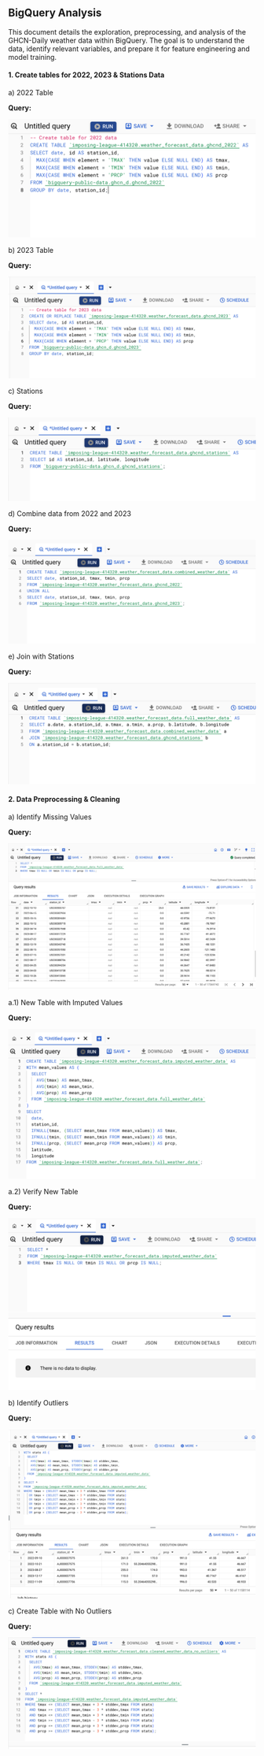 ## BigQuery Analysis

This document details the exploration, preprocessing, and analysis of the GHCN-Daily weather data within BigQuery. The goal is to understand the data, identify relevant variables, and prepare it for feature engineering and model training.

#### 1. Create tables for 2022, 2023 & Stations Data

a) 2022 Table

**Query:**

![2022 Table](BigQuery-images/Table-1.png)

b) 2023 Table

**Query:**

![2023 Table](BigQuery-images/Table-2.png)

c) Stations

**Query:**

![Station](BigQuery-images/Station.png)

d) Combine data from 2022 and 2023

**Query:**

![Combine Data 2022-2023](BigQuery-images/Combined-Data.png)

e) Join with Stations

**Query:**

![Join with Station](BigQuery-images/Join-with-Station.png)

#### 2. Data Preprocessing & Cleaning

a) Identify Missing Values

**Query:**

![Missing Values](BigQuery-images/Missing-Values.png)

a.1) New Table with Imputed Values

**Query:**

![Imputed Table](BigQuery-images/Imputed-Data.png)

a.2) Verify New Table

**Query:**

![Verification](BigQuery-images/Verification.png)

b) Identify Outliers

**Query:**

![Identify Outliers](BigQuery-images/Identify-Outliers.png)

c) Create Table with No Outliers

**Query:**

![No Outliers](BigQuery-images/No-Outliers.png)
